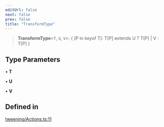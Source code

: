 ```yaml
---
editUrl: false
next: false
prev: false
title: "TransformType"
---
```


> **TransformType**\<`T`, `U`, `V`\>: \{ \[P in keyof T\]: T\[P\] extends U ? T\[P\] \| V : T\[P\] \}

## Type Parameters

• **T**

• **U**

• **V**

## Defined in

[tweening/Actions.ts:11](https://github.com/luigidenora/three.ez/blob/57bd50835d7b63a4eed7f77bf46f98834d85a05c/src/tweening/Actions.ts#L11)
